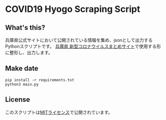 # COVID19 Hyogo Scraping Script

## What's this?
兵庫県公式サイトにおいて公開されている情報を集め、jsonとして出力するPythonスクリプトです。
[兵庫県 新型コロナウイルスまとめサイト](https://stop-covid19-hyogo.org/)で使用する形に整形し、出力します。

## Make date
```shell script
pip install -r requirements.txt
python3 main.py
```

## License
このスクリプトは[MITライセンス](LICENSE)で公開されています。